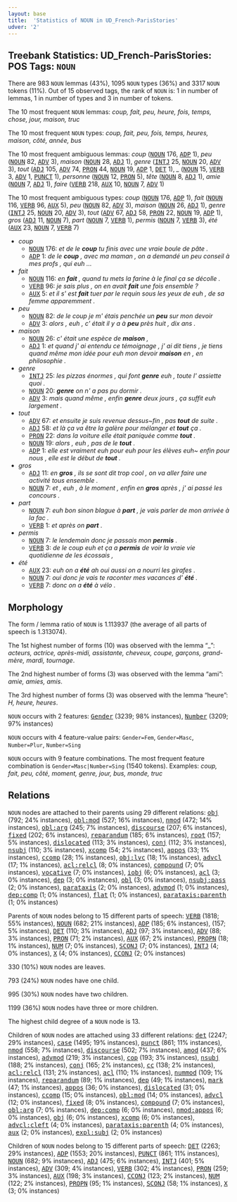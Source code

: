 ```yaml
---
layout: base
title:  'Statistics of NOUN in UD_French-ParisStories'
udver: '2'
---
```


## Treebank Statistics: UD_French-ParisStories: POS Tags: `NOUN`

There are 983 `NOUN` lemmas (43%), 1095 `NOUN` types (36%) and 3317 `NOUN` tokens (11%).
Out of 15 observed tags, the rank of `NOUN` is: 1 in number of lemmas, 1 in number of types and 3 in number of tokens.

The 10 most frequent `NOUN` lemmas: <em>coup, fait, peu, heure, fois, temps, chose, jour, maison, truc</em>

The 10 most frequent `NOUN` types:  <em>coup, fait, peu, fois, temps, heures, maison, côté, année, bus</em>

The 10 most frequent ambiguous lemmas: <em>coup</em> (<tt><a href="fr_parisstories-pos-NOUN.html">NOUN</a></tt> 176, <tt><a href="fr_parisstories-pos-ADP.html">ADP</a></tt> 1), <em>peu</em> (<tt><a href="fr_parisstories-pos-NOUN.html">NOUN</a></tt> 82, <tt><a href="fr_parisstories-pos-ADV.html">ADV</a></tt> 3), <em>maison</em> (<tt><a href="fr_parisstories-pos-NOUN.html">NOUN</a></tt> 28, <tt><a href="fr_parisstories-pos-ADJ.html">ADJ</a></tt> 1), <em>genre</em> (<tt><a href="fr_parisstories-pos-INTJ.html">INTJ</a></tt> 25, <tt><a href="fr_parisstories-pos-NOUN.html">NOUN</a></tt> 20, <tt><a href="fr_parisstories-pos-ADV.html">ADV</a></tt> 3), <em>tout</em> (<tt><a href="fr_parisstories-pos-ADJ.html">ADJ</a></tt> 105, <tt><a href="fr_parisstories-pos-ADV.html">ADV</a></tt> 74, <tt><a href="fr_parisstories-pos-PRON.html">PRON</a></tt> 44, <tt><a href="fr_parisstories-pos-NOUN.html">NOUN</a></tt> 19, <tt><a href="fr_parisstories-pos-ADP.html">ADP</a></tt> 1, <tt><a href="fr_parisstories-pos-DET.html">DET</a></tt> 1), <em>_</em> (<tt><a href="fr_parisstories-pos-NOUN.html">NOUN</a></tt> 15, <tt><a href="fr_parisstories-pos-VERB.html">VERB</a></tt> 3, <tt><a href="fr_parisstories-pos-ADV.html">ADV</a></tt> 1, <tt><a href="fr_parisstories-pos-PUNCT.html">PUNCT</a></tt> 1), <em>personne</em> (<tt><a href="fr_parisstories-pos-NOUN.html">NOUN</a></tt> 12, <tt><a href="fr_parisstories-pos-PRON.html">PRON</a></tt> 5), <em>tête</em> (<tt><a href="fr_parisstories-pos-NOUN.html">NOUN</a></tt> 8, <tt><a href="fr_parisstories-pos-ADJ.html">ADJ</a></tt> 1), <em>amie</em> (<tt><a href="fr_parisstories-pos-NOUN.html">NOUN</a></tt> 7, <tt><a href="fr_parisstories-pos-ADJ.html">ADJ</a></tt> 1), <em>faire</em> (<tt><a href="fr_parisstories-pos-VERB.html">VERB</a></tt> 218, <tt><a href="fr_parisstories-pos-AUX.html">AUX</a></tt> 10, <tt><a href="fr_parisstories-pos-NOUN.html">NOUN</a></tt> 7, <tt><a href="fr_parisstories-pos-ADV.html">ADV</a></tt> 1)

The 10 most frequent ambiguous types:  <em>coup</em> (<tt><a href="fr_parisstories-pos-NOUN.html">NOUN</a></tt> 176, <tt><a href="fr_parisstories-pos-ADP.html">ADP</a></tt> 1), <em>fait</em> (<tt><a href="fr_parisstories-pos-NOUN.html">NOUN</a></tt> 116, <tt><a href="fr_parisstories-pos-VERB.html">VERB</a></tt> 96, <tt><a href="fr_parisstories-pos-AUX.html">AUX</a></tt> 5), <em>peu</em> (<tt><a href="fr_parisstories-pos-NOUN.html">NOUN</a></tt> 82, <tt><a href="fr_parisstories-pos-ADV.html">ADV</a></tt> 3), <em>maison</em> (<tt><a href="fr_parisstories-pos-NOUN.html">NOUN</a></tt> 26, <tt><a href="fr_parisstories-pos-ADJ.html">ADJ</a></tt> 1), <em>genre</em> (<tt><a href="fr_parisstories-pos-INTJ.html">INTJ</a></tt> 25, <tt><a href="fr_parisstories-pos-NOUN.html">NOUN</a></tt> 20, <tt><a href="fr_parisstories-pos-ADV.html">ADV</a></tt> 3), <em>tout</em> (<tt><a href="fr_parisstories-pos-ADV.html">ADV</a></tt> 67, <tt><a href="fr_parisstories-pos-ADJ.html">ADJ</a></tt> 58, <tt><a href="fr_parisstories-pos-PRON.html">PRON</a></tt> 22, <tt><a href="fr_parisstories-pos-NOUN.html">NOUN</a></tt> 19, <tt><a href="fr_parisstories-pos-ADP.html">ADP</a></tt> 1), <em>gros</em> (<tt><a href="fr_parisstories-pos-ADJ.html">ADJ</a></tt> 11, <tt><a href="fr_parisstories-pos-NOUN.html">NOUN</a></tt> 7), <em>part</em> (<tt><a href="fr_parisstories-pos-NOUN.html">NOUN</a></tt> 7, <tt><a href="fr_parisstories-pos-VERB.html">VERB</a></tt> 1), <em>permis</em> (<tt><a href="fr_parisstories-pos-NOUN.html">NOUN</a></tt> 7, <tt><a href="fr_parisstories-pos-VERB.html">VERB</a></tt> 3), <em>été</em> (<tt><a href="fr_parisstories-pos-AUX.html">AUX</a></tt> 23, <tt><a href="fr_parisstories-pos-NOUN.html">NOUN</a></tt> 7, <tt><a href="fr_parisstories-pos-VERB.html">VERB</a></tt> 7)


* <em>coup</em>
  * <tt><a href="fr_parisstories-pos-NOUN.html">NOUN</a></tt> 176: <em>et de le <b>coup</b> tu finis avec une vraie boule de pâte .</em>
  * <tt><a href="fr_parisstories-pos-ADP.html">ADP</a></tt> 1: <em>de le <b>coup</b> , avec ma maman , on a demandé un peu conseil à mes profs , qui euh …</em>
* <em>fait</em>
  * <tt><a href="fr_parisstories-pos-NOUN.html">NOUN</a></tt> 116: <em>en <b>fait</b> , quand tu mets la farine à le final ça se décolle .</em>
  * <tt><a href="fr_parisstories-pos-VERB.html">VERB</a></tt> 96: <em>je sais plus , on en avait <b>fait</b> une fois ensemble ?</em>
  * <tt><a href="fr_parisstories-pos-AUX.html">AUX</a></tt> 5: <em>et il s' est <b>fait</b> tuer par le requin sous les yeux de euh , de sa femme apparemment .</em>
* <em>peu</em>
  * <tt><a href="fr_parisstories-pos-NOUN.html">NOUN</a></tt> 82: <em>de le coup je m' étais penchée un <b>peu</b> sur mon devoir</em>
  * <tt><a href="fr_parisstories-pos-ADV.html">ADV</a></tt> 3: <em>alors , euh , c' était il y a à <b>peu</b> près huit , dix ans .</em>
* <em>maison</em>
  * <tt><a href="fr_parisstories-pos-NOUN.html">NOUN</a></tt> 26: <em>c' était une espèce de <b>maison</b> ,</em>
  * <tt><a href="fr_parisstories-pos-ADJ.html">ADJ</a></tt> 1: <em>et quand j' ai entendu ce témoignage , j' ai dit tiens , je tiens quand même mon idée pour euh mon devoir <b>maison</b> en , en philosophie .</em>
* <em>genre</em>
  * <tt><a href="fr_parisstories-pos-INTJ.html">INTJ</a></tt> 25: <em>les pizzas énormes , qui font <b>genre</b> euh , toute l' assiette quoi .</em>
  * <tt><a href="fr_parisstories-pos-NOUN.html">NOUN</a></tt> 20: <em><b>genre</b> on n' a pas pu dormir .</em>
  * <tt><a href="fr_parisstories-pos-ADV.html">ADV</a></tt> 3: <em>mais quand même , enfin <b>genre</b> deux jours , ça suffit euh largement .</em>
* <em>tout</em>
  * <tt><a href="fr_parisstories-pos-ADV.html">ADV</a></tt> 67: <em>et ensuite je suis revenue dessus~fin , pas <b>tout</b> de suite .</em>
  * <tt><a href="fr_parisstories-pos-ADJ.html">ADJ</a></tt> 58: <em>et là ça va être la galère pour mélanger et <b>tout</b> ça .</em>
  * <tt><a href="fr_parisstories-pos-PRON.html">PRON</a></tt> 22: <em>dans la voiture elle était paniquée comme <b>tout</b> .</em>
  * <tt><a href="fr_parisstories-pos-NOUN.html">NOUN</a></tt> 19: <em>alors , euh , pas de le <b>tout</b> .</em>
  * <tt><a href="fr_parisstories-pos-ADP.html">ADP</a></tt> 1: <em>elle est vraiment euh pour euh pour les élèves euh~ enfin pour nous , elle est le début de <b>tout</b> .</em>
* <em>gros</em>
  * <tt><a href="fr_parisstories-pos-ADJ.html">ADJ</a></tt> 11: <em>en <b>gros</b> , ils se sont dit trop cool , on va aller faire une activité tous ensemble .</em>
  * <tt><a href="fr_parisstories-pos-NOUN.html">NOUN</a></tt> 7: <em>et , euh , à le moment , enfin en <b>gros</b> après , j' ai passé les concours .</em>
* <em>part</em>
  * <tt><a href="fr_parisstories-pos-NOUN.html">NOUN</a></tt> 7: <em>euh bon sinon blague à <b>part</b> , je vais parler de mon arrivée à la fac .</em>
  * <tt><a href="fr_parisstories-pos-VERB.html">VERB</a></tt> 1: <em>et après on <b>part</b> .</em>
* <em>permis</em>
  * <tt><a href="fr_parisstories-pos-NOUN.html">NOUN</a></tt> 7: <em>le lendemain donc je passais mon <b>permis</b> .</em>
  * <tt><a href="fr_parisstories-pos-VERB.html">VERB</a></tt> 3: <em>de le coup euh et ça a <b>permis</b> de voir la vraie vie quotidienne de les écossais ,</em>
* <em>été</em>
  * <tt><a href="fr_parisstories-pos-AUX.html">AUX</a></tt> 23: <em>euh on a <b>été</b> ah oui aussi on a nourri les girafes .</em>
  * <tt><a href="fr_parisstories-pos-NOUN.html">NOUN</a></tt> 7: <em>oui donc je vais te raconter mes vacances d' <b>été</b> .</em>
  * <tt><a href="fr_parisstories-pos-VERB.html">VERB</a></tt> 7: <em>donc on a <b>été</b> à vélo .</em>

## Morphology

The form / lemma ratio of `NOUN` is 1.113937 (the average of all parts of speech is 1.313074).

The 1st highest number of forms (10) was observed with the lemma “_”: <em>acteurs, actrice, après-midi, assistante, cheveux, coupe, garçons, grand-mère, mardi, tournage</em>.

The 2nd highest number of forms (3) was observed with the lemma “ami”: <em>amie, amies, amis</em>.

The 3rd highest number of forms (3) was observed with the lemma “heure”: <em>H, heure, heures</em>.

`NOUN` occurs with 2 features: <tt><a href="fr_parisstories-feat-Gender.html">Gender</a></tt> (3239; 98% instances), <tt><a href="fr_parisstories-feat-Number.html">Number</a></tt> (3209; 97% instances)

`NOUN` occurs with 4 feature-value pairs: `Gender=Fem`, `Gender=Masc`, `Number=Plur`, `Number=Sing`

`NOUN` occurs with 9 feature combinations.
The most frequent feature combination is `Gender=Masc|Number=Sing` (1540 tokens).
Examples: <em>coup, fait, peu, côté, moment, genre, jour, bus, monde, truc</em>


## Relations

`NOUN` nodes are attached to their parents using 29 different relations: <tt><a href="fr_parisstories-dep-obj.html">obj</a></tt> (792; 24% instances), <tt><a href="fr_parisstories-dep-obl-mod.html">obl:mod</a></tt> (527; 16% instances), <tt><a href="fr_parisstories-dep-nmod.html">nmod</a></tt> (472; 14% instances), <tt><a href="fr_parisstories-dep-obl-arg.html">obl:arg</a></tt> (245; 7% instances), <tt><a href="fr_parisstories-dep-discourse.html">discourse</a></tt> (207; 6% instances), <tt><a href="fr_parisstories-dep-fixed.html">fixed</a></tt> (202; 6% instances), <tt><a href="fr_parisstories-dep-reparandum.html">reparandum</a></tt> (185; 6% instances), <tt><a href="fr_parisstories-dep-root.html">root</a></tt> (157; 5% instances), <tt><a href="fr_parisstories-dep-dislocated.html">dislocated</a></tt> (113; 3% instances), <tt><a href="fr_parisstories-dep-conj.html">conj</a></tt> (112; 3% instances), <tt><a href="fr_parisstories-dep-nsubj.html">nsubj</a></tt> (110; 3% instances), <tt><a href="fr_parisstories-dep-xcomp.html">xcomp</a></tt> (54; 2% instances), <tt><a href="fr_parisstories-dep-appos.html">appos</a></tt> (33; 1% instances), <tt><a href="fr_parisstories-dep-ccomp.html">ccomp</a></tt> (28; 1% instances), <tt><a href="fr_parisstories-dep-obj-lvc.html">obj:lvc</a></tt> (18; 1% instances), <tt><a href="fr_parisstories-dep-advcl.html">advcl</a></tt> (17; 1% instances), <tt><a href="fr_parisstories-dep-acl-relcl.html">acl:relcl</a></tt> (8; 0% instances), <tt><a href="fr_parisstories-dep-compound.html">compound</a></tt> (7; 0% instances), <tt><a href="fr_parisstories-dep-vocative.html">vocative</a></tt> (7; 0% instances), <tt><a href="fr_parisstories-dep-iobj.html">iobj</a></tt> (6; 0% instances), <tt><a href="fr_parisstories-dep-acl.html">acl</a></tt> (3; 0% instances), <tt><a href="fr_parisstories-dep-dep.html">dep</a></tt> (3; 0% instances), <tt><a href="fr_parisstories-dep-obl.html">obl</a></tt> (3; 0% instances), <tt><a href="fr_parisstories-dep-nsubj-pass.html">nsubj:pass</a></tt> (2; 0% instances), <tt><a href="fr_parisstories-dep-parataxis.html">parataxis</a></tt> (2; 0% instances), <tt><a href="fr_parisstories-dep-advmod.html">advmod</a></tt> (1; 0% instances), <tt><a href="fr_parisstories-dep-dep-comp.html">dep:comp</a></tt> (1; 0% instances), <tt><a href="fr_parisstories-dep-flat.html">flat</a></tt> (1; 0% instances), <tt><a href="fr_parisstories-dep-parataxis-parenth.html">parataxis:parenth</a></tt> (1; 0% instances)

Parents of `NOUN` nodes belong to 15 different parts of speech: <tt><a href="fr_parisstories-pos-VERB.html">VERB</a></tt> (1818; 55% instances), <tt><a href="fr_parisstories-pos-NOUN.html">NOUN</a></tt> (682; 21% instances), <tt><a href="fr_parisstories-pos-ADP.html">ADP</a></tt> (185; 6% instances),  (157; 5% instances), <tt><a href="fr_parisstories-pos-DET.html">DET</a></tt> (110; 3% instances), <tt><a href="fr_parisstories-pos-ADJ.html">ADJ</a></tt> (97; 3% instances), <tt><a href="fr_parisstories-pos-ADV.html">ADV</a></tt> (88; 3% instances), <tt><a href="fr_parisstories-pos-PRON.html">PRON</a></tt> (71; 2% instances), <tt><a href="fr_parisstories-pos-AUX.html">AUX</a></tt> (67; 2% instances), <tt><a href="fr_parisstories-pos-PROPN.html">PROPN</a></tt> (18; 1% instances), <tt><a href="fr_parisstories-pos-NUM.html">NUM</a></tt> (7; 0% instances), <tt><a href="fr_parisstories-pos-SCONJ.html">SCONJ</a></tt> (7; 0% instances), <tt><a href="fr_parisstories-pos-INTJ.html">INTJ</a></tt> (4; 0% instances), <tt><a href="fr_parisstories-pos-X.html">X</a></tt> (4; 0% instances), <tt><a href="fr_parisstories-pos-CCONJ.html">CCONJ</a></tt> (2; 0% instances)

330 (10%) `NOUN` nodes are leaves.

793 (24%) `NOUN` nodes have one child.

995 (30%) `NOUN` nodes have two children.

1199 (36%) `NOUN` nodes have three or more children.

The highest child degree of a `NOUN` node is 13.

Children of `NOUN` nodes are attached using 33 different relations: <tt><a href="fr_parisstories-dep-det.html">det</a></tt> (2247; 29% instances), <tt><a href="fr_parisstories-dep-case.html">case</a></tt> (1495; 19% instances), <tt><a href="fr_parisstories-dep-punct.html">punct</a></tt> (861; 11% instances), <tt><a href="fr_parisstories-dep-nmod.html">nmod</a></tt> (558; 7% instances), <tt><a href="fr_parisstories-dep-discourse.html">discourse</a></tt> (502; 7% instances), <tt><a href="fr_parisstories-dep-amod.html">amod</a></tt> (437; 6% instances), <tt><a href="fr_parisstories-dep-advmod.html">advmod</a></tt> (219; 3% instances), <tt><a href="fr_parisstories-dep-cop.html">cop</a></tt> (193; 3% instances), <tt><a href="fr_parisstories-dep-nsubj.html">nsubj</a></tt> (188; 2% instances), <tt><a href="fr_parisstories-dep-conj.html">conj</a></tt> (165; 2% instances), <tt><a href="fr_parisstories-dep-cc.html">cc</a></tt> (138; 2% instances), <tt><a href="fr_parisstories-dep-acl-relcl.html">acl:relcl</a></tt> (131; 2% instances), <tt><a href="fr_parisstories-dep-acl.html">acl</a></tt> (110; 1% instances), <tt><a href="fr_parisstories-dep-nummod.html">nummod</a></tt> (109; 1% instances), <tt><a href="fr_parisstories-dep-reparandum.html">reparandum</a></tt> (89; 1% instances), <tt><a href="fr_parisstories-dep-dep.html">dep</a></tt> (49; 1% instances), <tt><a href="fr_parisstories-dep-mark.html">mark</a></tt> (47; 1% instances), <tt><a href="fr_parisstories-dep-appos.html">appos</a></tt> (36; 0% instances), <tt><a href="fr_parisstories-dep-dislocated.html">dislocated</a></tt> (31; 0% instances), <tt><a href="fr_parisstories-dep-ccomp.html">ccomp</a></tt> (15; 0% instances), <tt><a href="fr_parisstories-dep-obl-mod.html">obl:mod</a></tt> (14; 0% instances), <tt><a href="fr_parisstories-dep-advcl.html">advcl</a></tt> (12; 0% instances), <tt><a href="fr_parisstories-dep-fixed.html">fixed</a></tt> (8; 0% instances), <tt><a href="fr_parisstories-dep-compound.html">compound</a></tt> (7; 0% instances), <tt><a href="fr_parisstories-dep-obl-arg.html">obl:arg</a></tt> (7; 0% instances), <tt><a href="fr_parisstories-dep-dep-comp.html">dep:comp</a></tt> (6; 0% instances), <tt><a href="fr_parisstories-dep-nmod-appos.html">nmod:appos</a></tt> (6; 0% instances), <tt><a href="fr_parisstories-dep-obj.html">obj</a></tt> (6; 0% instances), <tt><a href="fr_parisstories-dep-xcomp.html">xcomp</a></tt> (6; 0% instances), <tt><a href="fr_parisstories-dep-advcl-cleft.html">advcl:cleft</a></tt> (4; 0% instances), <tt><a href="fr_parisstories-dep-parataxis-parenth.html">parataxis:parenth</a></tt> (4; 0% instances), <tt><a href="fr_parisstories-dep-aux.html">aux</a></tt> (2; 0% instances), <tt><a href="fr_parisstories-dep-expl-subj.html">expl:subj</a></tt> (2; 0% instances)

Children of `NOUN` nodes belong to 15 different parts of speech: <tt><a href="fr_parisstories-pos-DET.html">DET</a></tt> (2263; 29% instances), <tt><a href="fr_parisstories-pos-ADP.html">ADP</a></tt> (1553; 20% instances), <tt><a href="fr_parisstories-pos-PUNCT.html">PUNCT</a></tt> (861; 11% instances), <tt><a href="fr_parisstories-pos-NOUN.html">NOUN</a></tt> (682; 9% instances), <tt><a href="fr_parisstories-pos-ADJ.html">ADJ</a></tt> (475; 6% instances), <tt><a href="fr_parisstories-pos-INTJ.html">INTJ</a></tt> (401; 5% instances), <tt><a href="fr_parisstories-pos-ADV.html">ADV</a></tt> (309; 4% instances), <tt><a href="fr_parisstories-pos-VERB.html">VERB</a></tt> (302; 4% instances), <tt><a href="fr_parisstories-pos-PRON.html">PRON</a></tt> (259; 3% instances), <tt><a href="fr_parisstories-pos-AUX.html">AUX</a></tt> (198; 3% instances), <tt><a href="fr_parisstories-pos-CCONJ.html">CCONJ</a></tt> (123; 2% instances), <tt><a href="fr_parisstories-pos-NUM.html">NUM</a></tt> (122; 2% instances), <tt><a href="fr_parisstories-pos-PROPN.html">PROPN</a></tt> (95; 1% instances), <tt><a href="fr_parisstories-pos-SCONJ.html">SCONJ</a></tt> (58; 1% instances), <tt><a href="fr_parisstories-pos-X.html">X</a></tt> (3; 0% instances)

